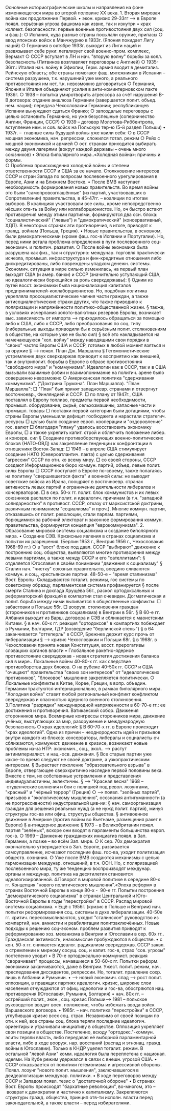 Основные историографические школы и направления на фоне изменяющегося мира во второй половине ХХ века.
	1. Вторая мировая война как продолжение Первой. 
	• экон. кризис 29-33гг --> в Европе появл. серьёзная угроза фашизма как извне, так и изнутри
	• крах коллект. безопасности: первые военные противостояния двух сил (соц. и фаш.): 
		○ Испания, куда разные страны посылали оружие, припасы
		○ ввод японских войск в Манчжурию в 1933г. (Япония покидает Лигу наций)
		○ Германия в октябре 1933г. выходит из Лиги наций и развязывает себе руки: легализует свой военно-пром. комплекс, Вермахт
		○ СССР вступает в ЛН и нач. "вторую волну" борьбы за колл. безопасность (Литвинов возглавляет переговоры с Англией)
		○ 1935-36гг.: Италия нач. войну в Эфиопии, Герм. армия входит в демитализ. Рейнскую область; обе страны помогают фаш. мятежникам в Испании – система разрушена, т.к. нарушений уже много, а реального противостояния им нет, т.к. невозможно договориться
		○ Германия, Япония и Италия объединяют усилия в анти-коминтерновском пакте 1936г.
		○ 1938 – попытка умиротворить агрессора за счёт нарушения В-В договора: отдание аншлюза Германии (завершается полит. объед. нем. нации); передача Чехословакии Германии; республиканцев Испании вынуждают сдаться Франко; 
		○ запоздалые переговоры с целью остановить Германию, но уже безуспешные (соперничество Англии, Франции, СССР)
		○ 1939 – договор Молотова-Риббентропа, вступление нем. и сов. войск на Польскую тер-ю (5-й раздел Польши)
	• 1937г. –  главные силы будущей войны уже явили себя:
		○ в СССР мощная экономика, нач. репрессии, сложился тотал. режим
		○ Рейх с мощной экономикой и армией
		○ ост. странам приходится выбирать между двумя лагерями (вокруг каждой державы – очень много союзников)
	• Эпоха биполярного мира..«Холодная война»: причины и формы.  
		○ Проблема происхождения холодной войны и степени ответственности СССР и США за ее начало. Столкновение интересов СССР и стран Запада по вопросам послевоенного урегулирования в Европе, Азии и на Ближнем Востоке. 
	• После ВМВ наступает необходимость формирования новых правительств. Во время войны это были "самопровозглашённые" (из партий, участвовавших в Сопротивлении) правительства, в 45-47гг. – коалиции по итогам выборов. В коалициях участвовали все силы, кроме непосредственно нёсших отв-ть за Войну или коллаборционистов. Но, оч быстро встают противоречия между этими партиями, формируются два осн. блока: "социалистический" ("левые") и "демократический" (консервативный, ХДП). В некоторых странах эти противоречия, в итоге, приводят к гражд. войнам (Польша, Греция). 
	• Новые правительства, в основном, были демократическими (кроме фаш. гос-в Испании и Португалии). Но, перед ними встала проблема определения в пути послевоенного соц-экономич. и политич. развития. 
		○ После войны экономика была разрушена как физ., так и структурно: междунар. торговля практически исчезла, промышл. инфраструктура и фин-кредитные отношения либо дискредитированы, либо повреждены упадком денежн. системы. Экономич. ситуация в мире сильно изменилась, на первый план выходят США (и амер. банки) и СССР (значительно уступающий США, но идеалогически борющийся за роль сверхдержавы):
			§ Одним из путей восст. экономики была национализация капиталов предпринимателей-коллаборционистов. Но, подобная политика укрепляла просоциалистические чаяния части граждан, а также антисоциалистические страхи других, что также приводило к поляризации и напряжённости политико-общественной жизни.
			§ также, в условиях исчерпания золото-валютных резервов Европы, возникает выс. зависимость от импорта --> приходилось обращаться за помощью либо к США, либо к СССР, либо преобразования по соц. типу (либеральные выходы приводили бы к серьёзным полит. столкновениям в обществе, на которые уже не было сил)
			§ всё это накладывается на намечающуюся "хол. войну" между наводящими свои порядки в "своих" частях Европы США и СССР, готовых в любой момент взяться и за оружие
			§ --> появл. План Дж. Маршалла
			§ Гегемонистические устремление двух сверхдержав приводит к восприятию как внешней, так и внутриполит. борьбы в Европе в образе противостояния "свободного мира" и "коммунизма". Идеалогии как в СССР, так и в США вызывали взаимные фобии и взаимопонимание на политич. арене было совершенно невозможно
		○ Американская политика "сдерживания коммунизма". ("Доктрина Трумэна". План Маршалла). "План Маршалла":
				□ "План" был принят западноевр. странами и отвергнут восточноевр., Финляндией и СССР.
				□ по плану от 1947г., США поставлял в Европу топливо, предметы первой необходимости, промышл. оборудование, сырьё, сельхозмашины, запасные части и промышл. товары
				□ поставки первой категории были дотациями, чтобы страны Европы уменьшили дефицит госбюджета и нарастили стратегич. ресурсы
				□ целью было создание европ. кооперации и "оздоровление" гос. валют
				□ благодаря "плану" удалось восстановить экономику Европы, 
				□ а также укрепить капит. строй и облегчить положение либер. и консерв. сил
			§ Создание противоборствующих военно-политических блоков (НАТО-ОВД) как закрепление тенденции к конфронтации в отношениях Восток-Запад:
				□ 1949 – в апреле США стимулирует создание НАТО (Североатлантич. пакта) с целью сдерживания "агрессии" СССР по отн. ко всему миру. 
				□ со своей стороны, СССР создают Информационное бюро коммун. партий, объед. левые полит. силы Европы
				□ СССР поступает в Европе по-своему, также полагаясь на политику "свершившегося факта" и военной силы: не выводит советские войска из Ирана, поощряет в восточноевр. странах активность левых партий и ограничение деятельности либералов и консерваторов. 
				□ в сер. 50-х гг. полит. блок коммунистов и их левых союзников распался по полит. и идеалогич. причинам (в т.ч. "западной солидарностью" в противост. СССР, отказу от марксистской доктрины, различным пониманием "социализма" и проч.). Многие коммун. партии, отказавшись от полит. революции, стали парлам. партиями, борющимися за рабочий электорат и законное формирования коммун. правительства, формируется концепция "еврокоммунизма". 
2. Образование мировой системы социализма и создание биполярного мира.
	• Создание СЭВ. Кризисные явления в странах социализма и попытки их разрешения. (Берлин 1953 г., Венгрия 1956 г., Чехословакия 1968-69 гг.) 
		○ в "вост" блоке под давл. СССР "выбирают" движение к построению соц. общества, выявляются многие противоречия между левыми партиями, а также между СССР и его "сателлитами":
			§ отделяется Югославия в своём понимании "движения к социализму"
			§ Сталин нач. "чистку" союзных правительств, воедино сливаются коммун. и соц., крестьянские партии. 48-50-е – "время сталинизма" Вост. Европы: Складываются тоталит. режимы, гос системы по советскому образцу, парламентская система профанируется
			§ после смерти Сталина и доклада Хрущёва 56г., раскол ортодоксальных и реформаторский фракций в компартии стал очевиден. Догматическая и полит. борьба между ними выливается в общественные конфликты:
				□ забастовки в Польше 56г.
				□ вооруж. столкновения граждан (сторонников и противников социализма) в Венгрии в 56г.
			§ В 60-е гг. Албания выходит из Варш. договора и СЭВ и сближается с маоистским Китаем. 
			§ в нач. 60-х гг. реакция "ортодоксов" в компартиях побеждает в Румынии, Болгарии, ГДР (возведение "берлинской стены") 
			§ в 64 заканчивается "оттеперль" в СССР, Брежнев держит курс прочь от либерализации
			§ --> кризис Чехословакии и Польши 68г.
			§ в 1968г. в Чехословакии принята новая Конституция, восст. прерогативы словацких органов власти
	• Глобальное ракетно-ядерное противостояние сверхдержав - новая стратегия достижения баланса сил в мире.. Локальные войны 40-80-х гг. как следствие противоборства двух блоков.
		○ на рубеже 40-50х гг. СССР и США "очищают" правительства "своих зон интересов" от "идеалогических противников", "блоковое" мышление закрепляется политически. 
		○ Локальные конфликты в Китае, Корее, Греции, в вопр. объедин. Германии трактуются интернационально, в рамках биполярного мира. "Холодная война" ставит любой региональный конфликт конфликтом сверхдержав и опасностью ядерного военного столкновения.
3.Политика "разрядки" международной напряженности в 60-70-е гг.: 
ее достижения и противоречия. Ватиканский собор. Движения сторонников мира. Всемирные конгрессы сторонников мира, движение учёных, выступающих за мир, разоружение и международную безопасность
		○ крах идеологий:
			§ В 60-70-х гг. в Европе происходит "крах идеологий". Одна из причин – неоднородность идей и призывов внутри каждого из блоков: консерваторы, либералы и социалисты оч сближаются, коммунист. движение в кризисе, возникают новые проблемы из-за НТР: экономич., соц., экол.. --> растут антиимпериалист. и нац.-осв. движения. 
			§ Все старые партии уже какое-то время следуют не своей доктрине, а узкопрактическим интересам.
			§ Вырастает поколение "образовательного взрыва" в Европе, отвергающее сверхкритично наследие первой половины века. Вместе с тем, их собственные устремления и представления индивидуалистичны, эклектичны. 
			§ --> "Красная весна" 1968 – студенческие волнения и бои с полицией под револ. лозунгами, "красный" и "чёрный террор" (Греция)
		○ --> появл. "зелёных партий", призывов к "экологическому мышлению", осознания антигуманности (а не прогрессивности) индустриальной цив-ии:
			§ нач. самоорганизация граждан для решения реальных нужд (а не нужд полит. партий), минуя структуры гос-ва или офиц. структуры общества. 
			§ антивоенное движение в Америке (против войны во Вьетнаме, размещения ракет в Европе)
			§ антиядерное движение
			§ 1973 – в Великобритании появл. партия "зелёных", вскоре они входят в парламенты большинства европ. гос-в. 
		○ 1969 – Движение гражданских инициатив появл. в Зап. Германии, а позже – во всём Зап. мире.
		○ К сер. 70х демократия окончательно утверждается в Зап. Европе, развивается самоуправление, исчезают последние фаш. гос-ва, уходит политизация обществ. сознания. 
		○ Уже после ВМВ создаются механизмы с целью гармонизации междунар. отношений, в т.ч. ООН. Но, с поляризацией послевоенного мира, ту же тенденцию воспроизводят междунар. органы и междунар. политика на десятилетия становится идеалогизированной. 
4.Поворот в мировой политике в середине 80-х гг. 
Концепция "нового политического мышления".«Эпоха реформ» в странах Восточной Европы в конце 80-х -  90-е гг.  Попытки построения "демократического социализма" в странах Центральной и Юго-Восточной Европы в годы "перестройки" в СССР. Распад мировой системы социализма.
	• Ещё с 1956г. (кризис в Польше и Венгрии) нач. попытки реформирования соц. системы в духе либерализации. 40-50е гг. критич. переосмысливаются, уходит "сталинское" руководство из компартий, нач. амнистии и реабилитации политзаключённых. Новые подходы к решению соц-эконом. проблем развития приводят к реформированию хоз. механизма в Венгрии и Югославии в сер. 60х гг.. Гражданская активность, инакомыслие пробуждаются в обществе. 
	• с кон. 50-х гг. снижается идеалог. радикализм сверхдержав. СССР заявл. о стремлении к мирному сосущ. соц. и капит. гос-в, страх "сов. угрозы" постепенно уходит
	• В 70-е ортодоксально-коммунист. реакция "сворачивает" процессы, начавшиеся в 50-60-х гг. Попытки реформ. экономики заканчиваются, даже в Венгрии. Ужест. полит. режим, нач. преследования диссидентов, репрессии. Но, тоталит. правление сохр. лишь в Албании и Румынии.
	• --> новый экономич. спад --> рост полит. оппозиции, в правящих партиях идеалогич. кризис, широкие слои населения отчуждаются от офиц. идеологии и гос-ва, обостряются нац. противоречия (Югославия, Румыния, Болгария)
	• нач. 80х гг. – острейший полит., экон., соц. кризис Польши--> 1981 – польское руководство вводит воен. положение, чтобы избежать ввода войск Варшавского договора. 
	• 1985г. – нач. политика "перестройки" в СССР, углубившая кризис всех соц. стран. Независимо от своей позиции по отн. к ней, все страны соц. блока теряли последние идеалогич. ориентиры и утрачивали инициативу в обществе. Оппозиция укрепляет свои позиции в обществе. Постепенно, всюду "ортодокс."-коммун. элиты теряли власть, либо передавая её выборной парламентарной власти, либо в ходе вооруж. нар. восстаний (распад и этнонац. гражд. войны в Югославии). Только в КНДР уцелел тоталит. режим. В остальной "левой Азии" комм. идеалогия была переплетена с национал. идеями. На Кубе режим удержался в связи с внешн. угрозой США.
	•  СССР отказывается от политики гегемонизма и агрессивной обороны. Появл. лозунг "нового полит. мышления", заключавшегося в деидеалогизации междунар. политики. 
	• В ходе переговоров между СССР и Западом появл. тезис о "достаточной обороне"
	• В странах Вост. Европы происходят "бархатные революции", во-многом, это – возврат к демократии и частично к капитализму. Закрепляются структуры гражд. общества, принцип отв-ти исполн. власти перед законодательной, а также власти – перед избирателями. 

